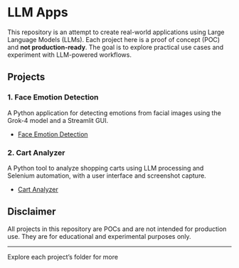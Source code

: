 # LLM Apps

This repository is an attempt to create real-world applications using Large Language Models (LLMs). Each project here is a proof of concept (POC) and **not production-ready**. The goal is to explore practical use cases and experiment with LLM-powered workflows.

## Projects

### 1. Face Emotion Detection

A Python application for detecting emotions from facial images using the Grok-4 model and a Streamlit GUI.

- [Face Emotion Detection](01-face_emotion_detection/README.md)

### 2. Cart Analyzer

A Python tool to analyze shopping carts using LLM processing and Selenium automation, with a user interface and screenshot capture.

- [Cart Analyzer](02-cart%20analyzer/README.md)

## Disclaimer

All projects in this repository are POCs and are not intended for production use. They are for educational and experimental purposes only.

---
Explore each project’s folder for more